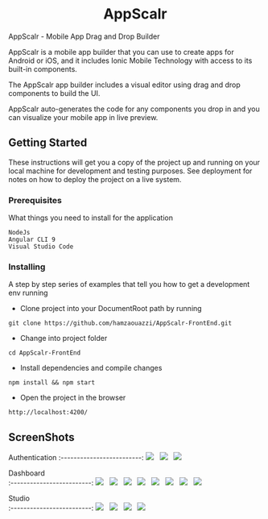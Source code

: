 <h1 align="center">AppScalr</h1>

AppScalr - Mobile App Drag and Drop Builder

AppScalr is a mobile app builder that you can use to create apps for Android or iOS, and it includes Ionic Mobile Technology with access to its built-in components.

The AppScalr app builder includes a visual editor using drag and drop components to build the UI.

AppScalr auto-generates the code for any components you drop in and you can visualize your mobile app in live preview.



## Getting Started

These instructions will get you a copy of the project up and running on your local machine for development and testing purposes. See deployment for notes on how to deploy the project on a live system.

### Prerequisites

What things you need to install for the application

```
NodeJs
Angular CLI 9
Visual Studio Code

```

### Installing

A step by step series of examples that tell you how to get a development env running

* Clone project into your DocumentRoot path by running

```
git clone https://github.com/hamzaouazzi/AppScalr-FrontEnd.git
```
* Change into project folder 

```
cd AppScalr-FrontEnd
```

* Install dependencies and compile changes

```
npm install && npm start
```

* Open the project in the browser 

```
http://localhost:4200/
```
## ScreenShots

Authentication 
:-------------------------:
<img src="/src/assets/screenshots/auth/login.jpg" >&nbsp;&nbsp;
<img src="/src/assets/screenshots/auth/register.jpg" >&nbsp;&nbsp;
<img src="/src/assets/screenshots/auth/forgot-password.jpg" >

Dashboard       
:-------------------------:
<img src="/src/assets/screenshots/dashboard/light-dashboard.jpg">&nbsp;&nbsp;
<img src="/src/assets/screenshots/dashboard/userLogs.jpg">&nbsp;&nbsp;
<img src="/src/assets/screenshots/dashboard/dark-dashboard.jpg" >&nbsp;&nbsp;
<img src="/src/assets/screenshots/dashboard/create-app.jpg" >&nbsp;&nbsp;
<img src="/src/assets/screenshots/dashboard/edit-app.jpg" >&nbsp;&nbsp;
<img src="/src/assets/screenshots/dashboard/edit-profile.jpg" >&nbsp;&nbsp;
<img src="/src/assets/screenshots/dashboard/feedback.jpg" >&nbsp;&nbsp;
<img src="/src/assets/screenshots/dashboard/bug.jpg" >&nbsp;&nbsp;

Studio       
:-------------------------:
<img src="/src/assets/screenshots/studio/3.2.jpg" >&nbsp;&nbsp;
<img src="/src/assets/screenshots/studio/3.1.jpg" >&nbsp;&nbsp;
<img src="/src/assets/screenshots/studio/4.1.jpg" >&nbsp;&nbsp;
<img src="/src/assets/screenshots/studio/4.2.jpg" >

